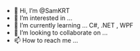 - 👋 Hi, I’m @SamKRT
- 👀 I’m interested in ...
- 🌱 I’m currently learning ... C#, .NET , WPF
- 💞️ I’m looking to collaborate on ...
- 📫 How to reach me ...

<!---
SamKRT/SamKRT is a ✨ special ✨ repository because its `README.md` (this file) appears on your GitHub profile.
You can click the Preview link to take a look at your changes.
--->
